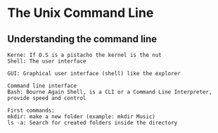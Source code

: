 # The Unix Command Line
## Understanding the command line
```
Kerne: If O.S is a pistacho the kernel is the nut
Shell: The user interface

GUI: Graphical user interface (shell) like the explorer

Command line interface
Bash: Bourne Again Shell, is a CLI or a Command Line Interpreter, provide speed and control

First commands:
mkdir: make a new folder (example: mkdir Music)
ls -a: Search for created folders inside the directory
```
